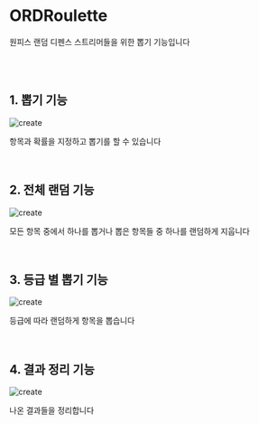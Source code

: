 # ORDRoulette

원피스 랜덤 디펜스 스트리머들을 위한 뽑기 기능입니다

<br/><br/>

## 1. 뽑기 기능

![create](https://github.com/user-attachments/assets/cb65b298-50eb-4f12-9392-3c4af556338a)

항목과 확률을 지정하고 뽑기를 할 수 있습니다

<br/>

## 2. 전체 랜덤 기능

![create](https://github.com/user-attachments/assets/47a8e598-84ee-43ac-8262-83cabdf21639)

모든 항목 중에서 하나를 뽑거나 뽑은 항목들 중 하나를 랜덤하게 지웁니다

<br/>

## 3. 등급 별 뽑기 기능

![create](https://github.com/user-attachments/assets/3850f26d-8155-44e7-9a17-8c13e4b04698)

등급에 따라 랜덤하게 항목을 뽑습니다

<br/>

## 4. 결과 정리 기능

![create](https://github.com/user-attachments/assets/1490d08b-d322-41cc-948e-47061abd9eb0)

나온 결과들을 정리합니다